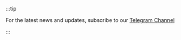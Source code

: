 :::tip

For the latest news and updates, subscribe to our [Telegram Channel](https://t.me/vedro_universe)

:::
